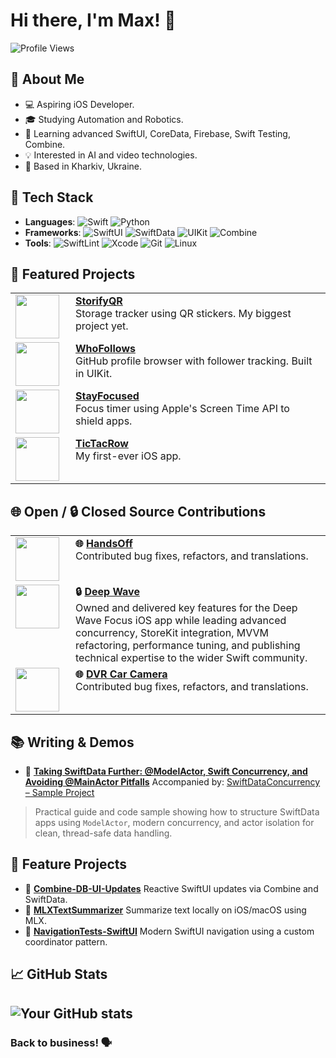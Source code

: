 # Hi there, I'm Max! 👋
![Profile Views](https://komarev.com/ghpvc/?username=killlilwinters&style=flat-square&color=blue)

## 🚀 About Me
- 💻 Aspiring iOS Developer.
- 🎓 Studying Automation and Robotics.
- 🌱 Learning advanced SwiftUI, CoreData, Firebase, Swift Testing, Combine.
- 💡 Interested in AI and video technologies.
- 📍 Based in Kharkiv, Ukraine.

## 🔧 Tech Stack
- **Languages**: ![Swift](https://img.shields.io/badge/-Swift-FA7343?style=flat-square&logo=swift&logoColor=white) ![Python](https://img.shields.io/badge/-Python-3776AB?style=flat-square&logo=python&logoColor=white)
- **Frameworks**: ![SwiftUI](https://img.shields.io/badge/-SwiftUI-0078D7?style=flat-square&logo=swift&logoColor=white) ![SwiftData](https://img.shields.io/badge/-SwiftData-FA7343?style=flat-square&logo=swift&logoColor=white) ![UIKit](https://img.shields.io/badge/-UIKit-2396F3?style=flat-square&logo=swift&logoColor=white) ![Combine](https://img.shields.io/badge/-Combine-FA7343?style=flat-square&logo=swift&logoColor=white)
- **Tools**: ![SwiftLint](https://img.shields.io/badge/-SwiftLint-0096D6?style=flat-square&logo=swift&logoColor=white) ![Xcode](https://img.shields.io/badge/-Xcode-1575F9?style=flat-square&logo=xcode&logoColor=white) ![Git](https://img.shields.io/badge/-Git-F05032?style=flat-square&logo=git&logoColor=white) ![Linux](https://img.shields.io/badge/-Linux-FCC624?style=flat-square&logo=linux&logoColor=black)

## 🌟 Featured Projects
<table>
  <tr>
    <td valign="top" width="80">
      <img src="https://github.com/user-attachments/assets/33fa1672-6ab5-4329-92a5-5347f9ce1331" width="70" />
    </td>
    <td valign="top">
      <strong><a href="https://github.com/killlilwinters/StorifyQR">StorifyQR</a></strong><br/>
      Storage tracker using QR stickers. My biggest project yet.
    </td>
  </tr>
  <tr>
    <td valign="top" width="80">
      <img src="https://github.com/user-attachments/assets/8a18786d-27a6-4f64-851f-372022370c48" width="70" />
    </td>
    <td valign="top">
      <strong><a href="https://github.com/killlilwinters/WhoFollows">WhoFollows</a></strong><br/>
      GitHub profile browser with follower tracking. Built in UIKit.
    </td>
  </tr>
  <tr>
    <td valign="top" width="80">
      <img src="https://github.com/user-attachments/assets/c073aa1b-f8ef-418c-82a9-7e98a431b4a3" width="70" />
    </td>
    <td valign="top">
      <strong><a href="https://github.com/killlilwinters/StayFocused-ScreenTimeAPI">StayFocused</a></strong><br/>
      Focus timer using Apple's Screen Time API to shield apps.
    </td>
  </tr>
  <tr>
    <td valign="top" width="80">
      <img src="https://github.com/user-attachments/assets/72b9ad91-e962-4f21-a0e1-a4bf1a31729f" width="70" />
    </td>
    <td valign="top">
      <strong><a href="https://github.com/killlilwinters/TicTacRow">TicTacRow</a></strong><br/>
      My first-ever iOS app.
    </td>
  </tr>
</table>

## 🌐 Open / 🔒 Closed Source Contributions
<table>
  <tr>
    <td valign="top" width="80">
      <img src="https://camo.githubusercontent.com/3918f8048167fe4f426f370fd7d8f4d76948dbf796fdd6ba125ea8afeee4881d/68747470733a2f2f7777772e6861636b696e677769746873776966742e636f6d2f696d672f68616e64736f66662f6c6f676f2e706e67" width="70" />
    </td>
    <td valign="top">
      <strong>🌐 <a href="https://github.com/twostraws/HandsOff">HandsOff</a></strong><br/>
      Contributed bug fixes, refactors, and translations.
    </td>
  </tr>
  <tr>
    <td valign="top" width="80">
      <img src="https://github.com/user-attachments/assets/0694a0ef-d867-44d9-a19e-142b267459bb" width="70" />
    </td>
    <td valign="top">
      <strong>🔒 <a href="https://apps.apple.com/ua/app/deep-wave-focus/id6746186971">Deep Wave</a></strong><br/>
      Owned and delivered key features for the Deep Wave Focus iOS app while leading advanced concurrency, StoreKit integration, MVVM refactoring, performance tuning, and publishing technical expertise to the wider Swift community.
    </td>
  </tr>
  <tr>
    <td valign="top" width="80">
      <img src="https://github.com/user-attachments/assets/0f152187-1af2-4367-8e32-87cffe21e127" width="70" />
    </td>
    <td valign="top">
      <strong>🌐 <a href="https://apps.apple.com/ua/app/dvr-car-camera/id6642661118">DVR Car Camera</a></strong><br/>
      Contributed bug fixes, refactors, and translations.
    </td>
  </tr>
</table>

## 📚 Writing & Demos
- 📄 **[Taking SwiftData Further: @ModelActor, Swift Concurrency, and Avoiding @MainActor Pitfalls](https://medium.com/@killlilwinters/taking-swiftdata-further-modelactor-swift-concurrency-and-avoiding-mainactor-pitfalls-3692f61f2fa1)**
Accompanied by: [SwiftDataConcurrency – Sample Project](https://github.com/killlilwinters/SwiftDataConcurrency)
> Practical guide and code sample showing how to structure SwiftData apps using `ModelActor`, modern concurrency, and actor isolation for clean, thread-safe data handling.

## 📃 Feature Projects
- 🔁 **[Combine-DB-UI-Updates](https://github.com/killlilwinters/Combine-DB-UI-Updates)**
Reactive SwiftUI updates via Combine and SwiftData.
- 🧠 **[MLXTextSummarizer](https://github.com/killlilwinters/MLXTextSummarizer)**
Summarize text locally on iOS/macOS using MLX.
- 🧭 **[NavigationTests-SwiftUI](https://github.com/killlilwinters/NavigationTests-SwiftUI)**
Modern SwiftUI navigation using a custom coordinator pattern.

## 📈 GitHub Stats
![Your GitHub stats](https://github-readme-stats.vercel.app/api?username=killlilwinters&show_icons=true&theme=radical)
---
### Back to business! 🗣️
